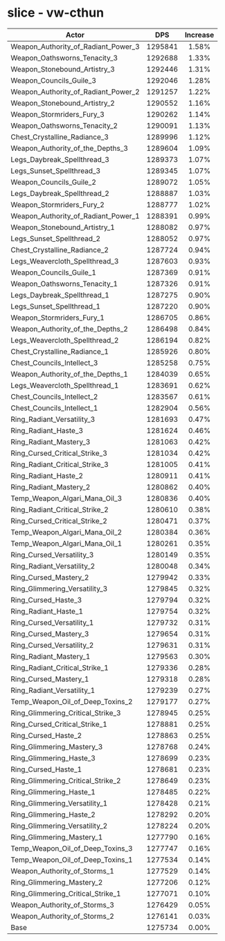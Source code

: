 # slice - vw-cthun
| Actor | DPS | Increase |
|---|:---:|:---:|
|Weapon_Authority_of_Radiant_Power_3|1295841|1.58%|
|Weapon_Oathsworns_Tenacity_3|1292688|1.33%|
|Weapon_Stonebound_Artistry_3|1292446|1.31%|
|Weapon_Councils_Guile_3|1292046|1.28%|
|Weapon_Authority_of_Radiant_Power_2|1291257|1.22%|
|Weapon_Stonebound_Artistry_2|1290552|1.16%|
|Weapon_Stormriders_Fury_3|1290262|1.14%|
|Weapon_Oathsworns_Tenacity_2|1290091|1.13%|
|Chest_Crystalline_Radiance_3|1289996|1.12%|
|Weapon_Authority_of_the_Depths_3|1289604|1.09%|
|Legs_Daybreak_Spellthread_3|1289373|1.07%|
|Legs_Sunset_Spellthread_3|1289345|1.07%|
|Weapon_Councils_Guile_2|1289072|1.05%|
|Legs_Daybreak_Spellthread_2|1288887|1.03%|
|Weapon_Stormriders_Fury_2|1288777|1.02%|
|Weapon_Authority_of_Radiant_Power_1|1288391|0.99%|
|Weapon_Stonebound_Artistry_1|1288082|0.97%|
|Legs_Sunset_Spellthread_2|1288052|0.97%|
|Chest_Crystalline_Radiance_2|1287724|0.94%|
|Legs_Weavercloth_Spellthread_3|1287603|0.93%|
|Weapon_Councils_Guile_1|1287369|0.91%|
|Weapon_Oathsworns_Tenacity_1|1287326|0.91%|
|Legs_Daybreak_Spellthread_1|1287275|0.90%|
|Legs_Sunset_Spellthread_1|1287220|0.90%|
|Weapon_Stormriders_Fury_1|1286705|0.86%|
|Weapon_Authority_of_the_Depths_2|1286498|0.84%|
|Legs_Weavercloth_Spellthread_2|1286194|0.82%|
|Chest_Crystalline_Radiance_1|1285926|0.80%|
|Chest_Councils_Intellect_3|1285258|0.75%|
|Weapon_Authority_of_the_Depths_1|1284039|0.65%|
|Legs_Weavercloth_Spellthread_1|1283691|0.62%|
|Chest_Councils_Intellect_2|1283567|0.61%|
|Chest_Councils_Intellect_1|1282904|0.56%|
|Ring_Radiant_Versatility_3|1281693|0.47%|
|Ring_Radiant_Haste_3|1281624|0.46%|
|Ring_Radiant_Mastery_3|1281063|0.42%|
|Ring_Cursed_Critical_Strike_3|1281034|0.42%|
|Ring_Radiant_Critical_Strike_3|1281005|0.41%|
|Ring_Radiant_Haste_2|1280911|0.41%|
|Ring_Radiant_Mastery_2|1280862|0.40%|
|Temp_Weapon_Algari_Mana_Oil_3|1280836|0.40%|
|Ring_Radiant_Critical_Strike_2|1280610|0.38%|
|Ring_Cursed_Critical_Strike_2|1280471|0.37%|
|Temp_Weapon_Algari_Mana_Oil_2|1280384|0.36%|
|Temp_Weapon_Algari_Mana_Oil_1|1280261|0.35%|
|Ring_Cursed_Versatility_3|1280149|0.35%|
|Ring_Radiant_Versatility_2|1280048|0.34%|
|Ring_Cursed_Mastery_2|1279942|0.33%|
|Ring_Glimmering_Versatility_3|1279845|0.32%|
|Ring_Cursed_Haste_3|1279794|0.32%|
|Ring_Radiant_Haste_1|1279754|0.32%|
|Ring_Cursed_Versatility_1|1279732|0.31%|
|Ring_Cursed_Mastery_3|1279654|0.31%|
|Ring_Cursed_Versatility_2|1279631|0.31%|
|Ring_Radiant_Mastery_1|1279563|0.30%|
|Ring_Radiant_Critical_Strike_1|1279336|0.28%|
|Ring_Cursed_Mastery_1|1279318|0.28%|
|Ring_Radiant_Versatility_1|1279239|0.27%|
|Temp_Weapon_Oil_of_Deep_Toxins_2|1279177|0.27%|
|Ring_Glimmering_Critical_Strike_3|1278945|0.25%|
|Ring_Cursed_Critical_Strike_1|1278881|0.25%|
|Ring_Cursed_Haste_2|1278863|0.25%|
|Ring_Glimmering_Mastery_3|1278768|0.24%|
|Ring_Glimmering_Haste_3|1278699|0.23%|
|Ring_Cursed_Haste_1|1278681|0.23%|
|Ring_Glimmering_Critical_Strike_2|1278649|0.23%|
|Ring_Glimmering_Haste_1|1278485|0.22%|
|Ring_Glimmering_Versatility_1|1278428|0.21%|
|Ring_Glimmering_Haste_2|1278292|0.20%|
|Ring_Glimmering_Versatility_2|1278224|0.20%|
|Ring_Glimmering_Mastery_1|1277790|0.16%|
|Temp_Weapon_Oil_of_Deep_Toxins_3|1277747|0.16%|
|Temp_Weapon_Oil_of_Deep_Toxins_1|1277534|0.14%|
|Weapon_Authority_of_Storms_1|1277529|0.14%|
|Ring_Glimmering_Mastery_2|1277206|0.12%|
|Ring_Glimmering_Critical_Strike_1|1277071|0.10%|
|Weapon_Authority_of_Storms_3|1276429|0.05%|
|Weapon_Authority_of_Storms_2|1276141|0.03%|
|Base|1275734|0.00%|
